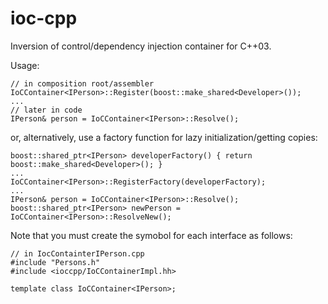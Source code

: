 ioc-cpp
=======

Inversion of control/dependency injection container for C++03.

Usage:

    // in composition root/assembler
    IoCContainer<IPerson>::Register(boost::make_shared<Developer>());
    ...
    // later in code
    IPerson& person = IoCContainer<IPerson>::Resolve();

or, alternatively, use a factory function for lazy initialization/getting copies:

    boost::shared_ptr<IPerson> developerFactory() { return boost::make_shared<Developer>(); }
    ...
    IoCContainer<IPerson>::RegisterFactory(developerFactory);
    ...
    IPerson& person = IoCContainer<IPerson>::Resolve();
    boost::shared_ptr<IPerson> newPerson = IoCContainer<IPerson>::ResolveNew();

Note that you must create the symobol for each interface as follows:

    // in IocContainterIPerson.cpp
    #include "Persons.h"
    #include <ioccpp/IoCContainerImpl.hh>
    
    template class IoCContainer<IPerson>;
